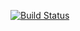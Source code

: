 [![Build Status](https://app.travis-ci.com/bonisiweinnocent/greetApp.svg?branch=main)](https://app.travis-ci.com/bonisiweinnocent/greetApp)